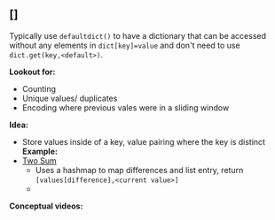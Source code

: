 ## []

Typically use `defaultdict()` to have a dictionary that can be accessed without any elements in `dict[key]=value` and don't need to use `dict.get(key,<default>)`.

**Lookout for:**
* Counting
* Unique values/ duplicates
* Encoding where previous vales were in a sliding window

**Idea:**
* Store values inside of a key, value pairing where the key is distinct 
**Example:**
* [Two Sum](https://leetcode.com/problems/two-sum/)
	* Uses a hashmap to map differences and list entry, return `[values[difference],<current value>]`
	* 
**Conceptual videos:**